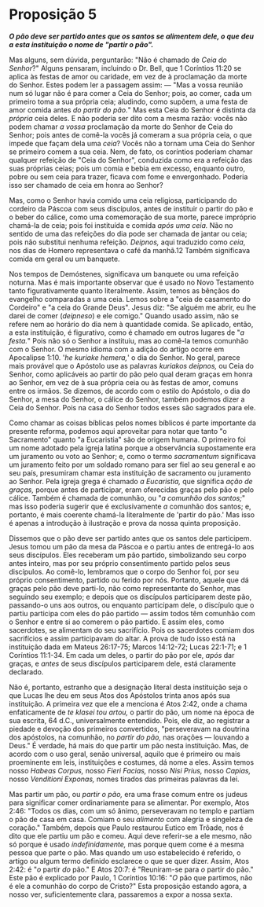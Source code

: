 # Proposição 5

***O pão deve ser partido antes que os santos se alimentem dele, o que deu a esta instituição o nome de "partir o pão".***

Mas alguns, sem dúvida, perguntarão: "Não é chamado de *Ceia do Senhor*?" Alguns pensaram, incluindo o Dr. Bell, que 1 Coríntios 11:20 se aplica às festas de amor ou caridade, em vez de à proclamação da morte do Senhor. Estes podem ler a passagem assim: — "Mas a vossa reunião num só lugar não é para comer a Ceia do Senhor; pois, ao comer, cada um primeiro toma a sua própria ceia; aludindo, como supõem, a uma festa de amor comida antes *do partir do pão.*" Mas esta Ceia do Senhor é distinta da *própria* ceia deles. E não poderia ser dito com a mesma razão: vocês não podem chamar *a vossa* proclamação da morte do Senhor de Ceia do Senhor; pois antes de comê-la vocês já comeram a sua própria ceia, o que impede que façam dela uma *ceia*? Vocês não a tornam uma Ceia do Senhor se primeiro comem a sua ceia. Nem, de fato, os coríntios poderiam chamar qualquer refeição de "Ceia do Senhor", conduzida como era a refeição das suas próprias ceias; pois um comia e bebia em excesso, enquanto outro, pobre ou sem ceia para trazer, ficava com fome e envergonhado. Poderia isso ser chamado de ceia em honra ao Senhor?

Mas, como o Senhor havia comido uma ceia religiosa, participando do cordeiro da Páscoa com seus discípulos, antes de instituir o partir do pão e o beber do cálice, como uma comemoração de sua morte, parece impróprio chamá-la de ceia; pois foi instituída e comida *após uma ceia.* Não no sentido de uma das refeições do dia pode ser chamada de jantar ou ceia; pois não substitui nenhuma refeição. *Deipnos,* aqui traduzido como *ceia*, nos dias de Homero representava o café da manhã.12 Também significava comida em geral ou um banquete.

Nos tempos de Demóstenes, significava um banquete ou uma refeição noturna. Mas é mais importante observar que é usado no Novo Testamento tanto figurativamente quanto literalmente. Assim, temos as bênçãos do evangelho comparadas a uma ceia. Lemos sobre a "ceia de casamento do Cordeiro" e "a ceia do Grande Deus". Jesus diz: "Se alguém me abrir, eu lhe darei de comer (*deipneso*) e ele comigo." Quando usado assim, não se refere nem ao horário do dia nem à quantidade comida. Se aplicado, então, a esta instituição, é figurativo, como é chamado em outros lugares de "*a festa.*" Pois não só o Senhor a instituiu, mas ao comê-la temos comunhão com o Senhor. O mesmo idioma com a adição do artigo ocorre em Apocalipse 1:10. '*he kuriake hemera,*' o dia do Senhor. No geral, parece mais provável que o Apóstolo use as palavras *kuriakos deipnos,* ou Ceia do Senhor, como aplicáveis ao partir do pão pelo qual deram graças em honra ao Senhor, em vez de à sua própria ceia ou às festas de amor, comuns entre os irmãos. Se dizemos, de acordo com o estilo do Apóstolo, o dia do Senhor, a mesa do Senhor, o cálice do Senhor, também podemos dizer a Ceia do Senhor. Pois na casa do Senhor todos esses são sagrados para ele.

Como chamar as coisas bíblicas pelos nomes bíblicos é parte importante da presente reforma, podemos aqui aproveitar para notar que tanto "o Sacramento" quanto "a Eucaristia" são de origem humana. O primeiro foi um nome adotado pela igreja latina porque a observância supostamente era um juramento ou voto ao Senhor; e, como o termo *sacramentum* significava um juramento feito por um soldado romano para ser fiel ao seu general e ao seu país, presumiram chamar esta instituição de sacramento ou juramento ao Senhor. Pela igreja grega é chamado *a Eucaristia,* que significa *ação de graças,* porque antes de participar, eram oferecidas graças pelo pão e pelo cálice. Também é chamada de comunhão, ou "*a comunhão dos santos;*" mas isso poderia sugerir que é exclusivamente *a* comunhão dos santos; e, portanto, é mais coerente chamá-la literalmente de 'partir do pão.' Mas isso é apenas a introdução à ilustração e prova da nossa quinta proposição.

Dissemos que o pão deve ser partido antes que os santos dele participem. Jesus tomou um pão da mesa da Páscoa e o partiu antes de entregá-lo aos seus discípulos. Eles receberam um pão partido, simbolizando seu corpo antes inteiro, mas por seu próprio consentimento partido pelos seus discípulos. Ao comê-lo, lembramos que o corpo do Senhor foi, por seu próprio consentimento, partido ou ferido por nós. Portanto, aquele que dá graças pelo pão deve parti-lo, não como representante do Senhor, mas seguindo seu exemplo; e depois que os discípulos participarem deste pão, passando-o uns aos outros, ou enquanto participam dele, o discípulo que o partiu participa com eles do pão partido — assim todos têm comunhão com o Senhor e entre si ao comerem o pão partido. E assim eles, como sacerdotes, se alimentam do seu sacrifício. Pois os sacerdotes comiam dos sacrifícios e assim participavam do altar. A prova de tudo isso está na instituição dada em Mateus 26:17-75; Marcos 14:12-72; Lucas 22:1-71; e 1 Coríntios 11:1-34. Em cada um deles, o partir do pão por ele, *após* dar graças, e *antes* de seus discípulos participarem dele, está claramente declarado.

Não é, portanto, estranho que a designação literal desta instituição seja o que Lucas lhe deu em seus Atos dos Apóstolos trinta anos após sua instituição. A primeira vez que ele a menciona é Atos 2:42, onde a chama enfaticamente de *te klasei tou artou,* o partir do pão, um nome na época de sua escrita, 64 d.C., universalmente entendido. Pois, ele diz, ao registrar a piedade e devoção dos primeiros convertidos, "perseveravam na doutrina dos apóstolos, na comunhão, no *partir do pão,* nas orações — louvando a Deus." É verdade, há mais do que partir um pão nesta instituição. Mas, de acordo com o uso geral, senão universal, aquilo que é primeiro ou mais proeminente em leis, instituições e costumes, dá nome a eles. Assim temos nosso *Habeas Corpus,* nosso *Fieri Facias,* nosso *Nisi Prius,* nosso *Capias,* nosso *Venditioni Exponas,* nomes tirados das primeiras palavras da lei.

Mas partir um pão, ou *partir o pão,* era uma frase comum entre os judeus para significar comer ordinariamente para se alimentar. Por exemplo, Atos 2:46: "Todos os dias, com um só ânimo, perseveravam no templo e partiam o pão de casa em casa. Comiam o seu *alimento* com alegria e singeleza de coração." Também, depois que Paulo restaurou Eutico em Trôade, nos é dito que ele partiu um pão e comeu. Aqui deve referir-se a ele mesmo, não só porque é usado *indefinidamente,* mas porque quem come é a mesma pessoa que parte o pão. Mas quando um uso estabelecido é referido, o artigo ou algum termo definido esclarece o que se quer dizer. Assim, Atos 2:42: é "*o* partir *do* pão." E Atos 20:7: é "Reuniram-se para *o* partir do pão." Este pão é explicado por Paulo, 1 Coríntios 10:16: "*O* pão que partimos, não é ele a comunhão do corpo de Cristo?" Esta proposição estando agora, a nosso ver, suficientemente clara, passaremos a expor a nossa sexta.
